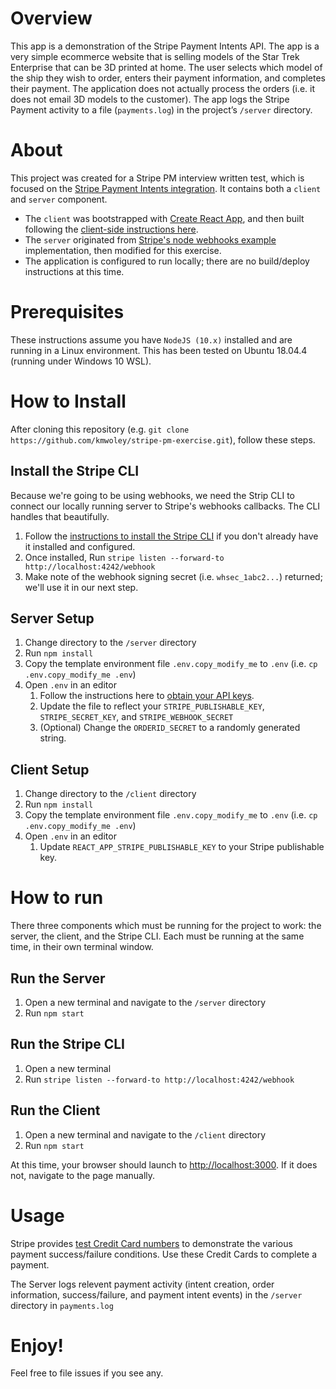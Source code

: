 # Overview
This app is a demonstration of the Stripe Payment Intents API. The app is a very simple ecommerce website that is selling models of the Star Trek Enterprise that can be 3D printed at home. The user selects which model of the ship they wish to order, enters their payment information, and completes their payment. The application does not actually process the orders (i.e. it does not email 3D models to the customer). The app logs the Stripe Payment activity to a file (`payments.log`) in the project’s `/server` directory.

# About
This project was created for a Stripe PM interview written test, which is focused on the [Stripe Payment Intents integration](https://stripe.com/docs/payments/accept-a-payment#web). It contains both a `client` and `server` component. 
* The `client` was bootstrapped with [Create React App](https://github.com/facebook/create-react-app), and then built following the [client-side instructions here](https://stripe.com/docs/payments/accept-a-payment#web).
* The `server` originated from [Stripe's node webhooks example](https://github.com/stripe-samples/accept-a-card-payment) implementation, then modified for this exercise.
* The application is configured to run locally; there are no build/deploy instructions at this time.

# Prerequisites
These instructions assume you have `NodeJS (10.x)` installed and are running in a Linux environment. This has been tested on Ubuntu 18.04.4 (running under Windows 10 WSL).

# How to Install
After cloning this repository (e.g. `git clone https://github.com/kmwoley/stripe-pm-exercise.git`), follow these steps.

## Install the Stripe CLI
Because we're going to be using webhooks, we need the Strip CLI to connect our locally running server to Stripe's webhooks callbacks. The CLI handles that beautifully.

1. Follow the [instructions to install the Stripe CLI](https://stripe.com/docs/payments/handling-payment-events#install-cli) if you don't already have it installed and configured.
1. Once installed, Run `stripe listen --forward-to http://localhost:4242/webhook`
1. Make note of the webhook signing secret (i.e. `whsec_1abc2...`) returned; we'll use it in our next step.

## Server Setup
1. Change directory to the `/server` directory
1. Run `npm install`
1. Copy the template environment file `.env.copy_modify_me` to `.env` (i.e. `cp .env.copy_modify_me .env`)
1. Open `.env` in an editor
   1. Follow the instructions here to [obtain your API keys](https://stripe.com/docs/development#api-keys).
   1. Update the file to reflect your `STRIPE_PUBLISHABLE_KEY`, `STRIPE_SECRET_KEY`, and `STRIPE_WEBHOOK_SECRET`
   1. (Optional) Change the `ORDERID_SECRET` to a randomly generated string.

## Client Setup
1. Change directory to the `/client` directory
1. Run `npm install`
1. Copy the template environment file `.env.copy_modify_me` to `.env` (i.e. `cp .env.copy_modify_me .env`)
1. Open `.env` in an editor
   1. Update `REACT_APP_STRIPE_PUBLISHABLE_KEY` to your Stripe publishable key.

# How to run
There three components which must be running for the project to work: the server, the client, and the Stripe CLI. Each must be running at the same time, in their own terminal window.

## Run the Server
1. Open a new terminal and navigate to the `/server` directory
1. Run `npm start`

## Run the Stripe CLI
1. Open a new terminal
1. Run `stripe listen --forward-to http://localhost:4242/webhook`

## Run the Client
1. Open a new terminal and navigate to the `/client` directory
1. Run `npm start`

At this time, your browser should launch to [http://localhost:3000](http://localhost:3000). If it does not, navigate to the page manually.

# Usage
Stripe provides [test Credit Card numbers](https://stripe.com/docs/payments/accept-a-payment#web-test-integration) to demonstrate the various payment success/failure conditions. Use these Credit Cards to complete a payment.

The Server logs relevent payment activity (intent creation, order information, success/failure, and payment intent events) in the `/server` directory in `payments.log`

# Enjoy!
Feel free to file issues if you see any.

